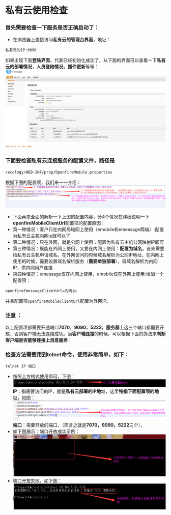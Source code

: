 # 私有云使用检查

### 首先需要检查一下服务是否正确启动了：
* 在浏览器上直接访问**私有云的管理台界面**，地址：
```
私有云的IP:9090
```
如果出现下面**登陆界面**，代表已经初始化成功了，从下面的界面可以查看一下**私有云的部署情况**，**人员登陆情况**，**插件更新**等等：<br/>
![私有云登陆界面](/image/c1/私有云管理页面.png "Title")

### 下面要检查私有云连接服务的配置文件，路径是
```
/ecology/WEB-INF/prop/OpenfireModule.properties
```
根据下图的配置项，我们来一一介绍：<br/>
![配置文件说明](/image/c1/客户端连接服务配置说明.png "Title")
* 下面再来全面的解析一下上图的配置内容，分4个情况在详细说明一下**openfireMobileClientUrl**配置项的配置原因：
* 第一种情况：客户只在内网局域网上使用（emobile和emessage两端）:配置为私有云主机内网ip就可以了
* 第二种情况：只在外网，就是公网上使用：配置为私有云主机公网映射IP即可
* 第三种情况：既能在外网上使用，又要在内网上使用：**配置为域名**，首先需要给私有云主机申请域名，在外网访问的时候域名解析为公网IP地址，在内网上使用的时候，需要设置域名解析服务（**需要单独部署**），将域名解析为内网IP，供内网用户连接
* 第四种情况：emessage仅在内网上使用，emobile仅在外网上使用:增加一个配置项：
```
openfireEmessageClientUrl=内网ip
```
并且配置项`openfireMobileClientUrl`配置为外网IP。

### 注意 ：
以上配置项都需要开通端口**7070**，**9090**，**5222**，**服务器**上这三个端口都需要开放，否则客户端无法连接成功。当**客户端连接**的时候，可以根据下面的办法来**判断客户端是否能够连接上消息服务**：

### 检查方法需要用到telnet命令，使用非常简单，如下：
```
telnet IP 端口
```
* 按照上方格式使用即可，下图：<br/>
![telnet命令](/image/c1/telnet命令.png "Title")<br/>
**IP**：指需要访问的IP，就是**私有云部署的IP地址**，这里**特指下面配置项的地址**，如图：
![telnet成功](/image/c1/telnet地址说明.png "Title")<br/>
**端口**：需要开放的端口，（简言之就是**7070，9090，5222**三个），<br/>
* 如下图展示：端口开放成功示例：<br/>
![telnet成功](/image/c1/telnet成功.png "Title")
* 端口开放失败，如下图：<br/>
![telnet失败](/image/c1/telnet失败.png "Title")





